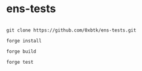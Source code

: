 # ens-tests

```

git clone https://github.com/0xbtk/ens-tests.git

forge install

forge build 

forge test

```
